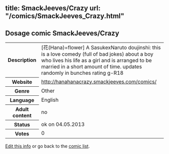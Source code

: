 title: SmackJeeves/Crazy
url: "/comics/SmackJeeves_Crazy.html"
---
Dosage comic SmackJeeves/Crazy
-----------------------------------------

<p id="msg"></p>
<script type="text/javascript">
if (window.location.search === '?edit_info_mail=sent_ok') {
  var elem = document.getElementById("msg");
  elem.innerHTML = 'Edited information sucessfully sent for review, which is usually done daily. Thanks!';
  elem.className = 'ok';
}
</script>
<table class="comicinfo">
<tr>
<th>Description</th><td>[花(Hana)=flower] A SasukexNaruto doujinshi: this is a love comedy (full of bad jokes) about a boy who lives his life as a girl and is arranged to be married in a short amount of time. updates randomly in bunches rating g-R18</td>
</tr>
<tr>
<th>Website</th><td><a href="http://hanahanacrazy.smackjeeves.com/comics/">http://hanahanacrazy.smackjeeves.com/comics/</a></td>
</tr>
<tr>
<th>Genre</th><td>Other</td>
</tr>
<tr>
<th>Language</th><td>English</td>
</tr>
<tr>
<th>Adult content</th><td>no</td>
</tr>
<tr>
<th>Status</th><td>ok on 04.05.2013</td>
</tr>
<tr>
<th>Votes</th><td>0</td>
</tr>
</table>

[Edit this info](SmackJeeves_Crazy_edit.html) or go back to the [comic list](../comic-index.html).
